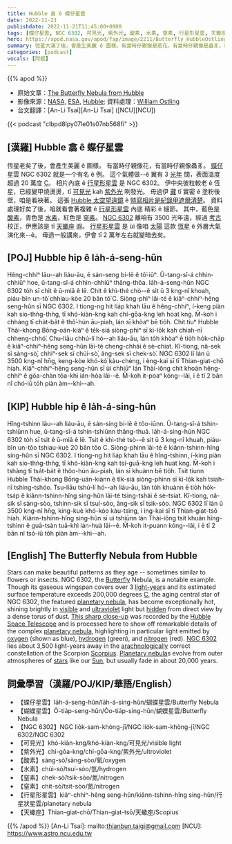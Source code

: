 ```yaml
---
title: Hubble 翕 ê 蝶仔星雲
date: 2022-11-21
publishdate: 2022-11-21T11:45:00+0800
tags: [蝶仔星雲, NGC 6302, 可見光, 紫外光, 酸素, 水素, 窒素, 行星形星雲, 天蠍座]
hero: https://apod.nasa.gov/apod/fap/image/2211/Butterfly_HubbleOstling_960.jpg
summary: 恆星大漢了後，會產生美麗 ê 圖樣。有當時仔親像是若花，有當時仔親像是蟲豸。蝶仔星雲 NGC 6302 就是一个有名 ê 例。
categories: [podcast]
vocals: [阿錕]
---
```


{{% apod %}}

- 原始文章：[The Butterfly Nebula from Hubble](https://apod.nasa.gov/apod/ap221121.html)
- 影像來源：[NASA](https://www.nasa.gov/), [ESA](https://www.esa.int/), [Hubble](https://www.nasa.gov/mission_pages/hubble/story/index.html); 資料處理：[William Ostling](https://theastroenthusiast.com/about-me/)
- 台文翻譯：[An-Li Tsai][An-Li Tsai] ([NCU][NCU])

{{< podcast "clbpd8lpy07le01s07nb568fi" >}}

## [漢羅] Hubble 翕 ê 蝶仔星雲
恆星老矣了後，會產生美麗 ê 圖樣。
有當時仔親像花，有當時仔親像蟲豸。
[蝶仔][Butterfly] 星雲 NGC 6302 就是一个有名 ê 例。
這个氣體做--ê 翼有 3 [光年][light-year] 闊，表面溫度超過 20 萬度 [C][C]。
相片內底 ê [行星形星雲][planetary nebula 1] 是 NGC 6302。
伊中央彼粒較老 ê 恆星，已經變甲燒燙燙，tī [可見光][visible] kah [紫外光][ultraviolet] 咧發光。
毋過伊 [藏][hidden] tī 實密 ê 塗粉後壁，咱是看袂著。
這張 [Hubble 太空望遠鏡][Hubble Space Telescope] ê [特寫相片是紀錄甲遮爾清楚][This sharp close-up]。
資料處理好矣了後，咱就看會著複雜 ê [行星形星雲][planetary nebula 2] 內底 精彩 ê 細節。
其中，藍色是 [酸素][oxygen]，青色是 [水素][hydrogen]，紅色是 [窒素][nitrogen]。
[NGC 6302][NGC 6302] 離咱有 3500 光年遠，經過 [考古][arachnologically] 校正，伊應該是 tī [天蠍座][Scorpius] 遐。
[行星形星雲][planetary nebula 1] 是 ùi 像咱 [太陽][Sun] 這款 [恆星][stars] ê 外層大氣演化來--ê。
毋過一般講來，伊會 tī 2 萬年左右就變暗去矣。

## [POJ] Hubble hip ê Ia̍h-á-seng-hûn
Hêng-chhiⁿ lāu--ah liáu-āu, ē sán-seng bí-lē ê tô͘-iūⁿ.
Ū-tang-sî-á chhin-chhiūⁿ hoe, ū-tang-sî-á chhin-chhiūⁿ thâng-thōa.
Ia̍h-á-seng-hûn NGC 6302 to̍h sī chi̍t ê ū-miâ ê lē.
Chit ê khì-thé chò--ê si̍t ū 3 kng-nî khoah, piáu-bīn un-tō͘ chhiau-kòe 20 bān tō͘ C.
Siòng-phìⁿ lāi-té ê kiâⁿ-chhiⁿ-hêng seng-hûn sī NGC 6302.
I tiong-ng hit lia̍p khah lāu ê hêng-chhiⁿ, í-keng piàn kah sio-thǹg-thǹg, tī khó-kiàn-kng kah chí-gōa-kng leh hoat kng.
M̄-koh i chhàng tī cha̍t-ba̍t ê thô͘-hún āu-piah, lán sī khòaⁿ bē tio̍h.
Chit tiuⁿ Hubble Thài-khong Bōng-oán-kiàⁿ ê te̍k-siá siòng-phìⁿ sī kì-lo̍k kah chiah-nī chheng-chhó͘.
Chu-liāu chhú-lí hó--ah liáu-āu, lán to̍h khòaⁿ ē tio̍h ho̍k-cha̍p ê kiâⁿ-chhiⁿ-hêng seng-hûn lāi-té cheng-chhái ê sè-chiat.
Kî-tiong, nâ-sek sī sàng-sò͘, chhiⁿ-sek sī chúi-sò͘, âng-sek sī chek-sò͘.
NGC 6302 lī lán ū 3500 kng-nî hn̄g, keng-kòe khó-kó͘ kàu-chèng, i èng-kai sī tī Thian-giat-chō hiah.
Kiâⁿ-chhiⁿ-hêng seng-hûn sī ùi chhiūⁿ lán Thài-iông chit khoán hêng-chhiⁿ ê gōa-chàn tōa-khì ián-hòa lâi--ê.
M̄-koh it-poaⁿ kóng--lâi, i ē tī 2 bān nî chó-iū to̍h piàn àm--khì--ah.


## [KIP] Hubble hip ê Ia̍h-á-sing-hûn
Hîng-tshinn lāu--ah liáu-āu, ē sán-sing bí-lē ê tôo-iūnn.
Ū-tang-sî-á tshin-tshiūnn hue, ū-tang-sî-á tshin-tshiūnn thâng-thuā.
Ia̍h-á-sing-hûn NGC 6302 to̍h sī tsi̍t ê ū-miâ ê lē.
Tsit ê khì-thé tsò--ê si̍t ū 3 kng-nî khuah, piáu-bīn un-tōo tshiau-kuè 20 bān tōo C.
Siòng-phìnn lāi-té ê kiânn-tshinn-hîng sing-hûn sī NGC 6302.
I tiong-ng hit lia̍p khah lāu ê hîng-tshinn, í-king piàn kah sio-thǹg-thǹg, tī khó-kiàn-kng kah tsí-guā-kng leh huat kng.
M̄-koh i tshàng tī tsa̍t-ba̍t ê thôo-hún āu-piah, lán sī khuànn bē tio̍h.
Tsit tiunn Hubble Thài-khong Bōng-uán-kiànn ê ti̍k-siá siòng-phìnn sī kì-lo̍k kah tsiah-nī tshing-tshóo.
Tsu-liāu tshú-lí hó--ah liáu-āu, lán to̍h khuànn ē tio̍h ho̍k-tsa̍p ê kiânn-tshinn-hîng sing-hûn lāi-té tsing-tshái ê sè-tsiat.
Kî-tiong, nâ-sik sī sàng-sòo, tshinn-sik sī tsuí-sòo, âng-sik sī tsik-sòo.
NGC 6302 lī lán ū 3500 kng-nî hn̄g, king-kuè khó-kóo kàu-tsìng, i ìng-kai sī tī Thian-giat-tsō hiah.
Kiânn-tshinn-hîng sing-hûn sī uì tshiūnn lán Thài-iông tsit khuán hîng-tshinn ê guā-tsàn tuā-khì ián-huà lâi--ê.
M̄-koh it-puann kóng--lâi, i ē tī 2 bān nî tsó-iū to̍h piàn àm--khì--ah.

## [English] The Butterfly Nebula from Hubble

Stars can make beautiful patterns as they age -- sometimes similar to flowers or insects.
NGC 6302, the [Butterfly][Butterfly] Nebula, is a notable example.
Though its gaseous wingspan covers over 3 [light-year][light-year]s and its estimated surface temperature exceeds 200,000 degrees [C][C], the aging central star of NGC 6302, the featured [planetary nebula][planetary nebula 1], has become exceptionally hot, shining brightly in [visible][visible] and [ultraviolet][ultraviolet] light but [hidden][hidden] from direct view by a dense torus of dust.
[This sharp close-up][This sharp close-up] was recorded by the [Hubble Space Telescope][Hubble Space Telescope] and is processed here to show off remarkable details of the complex [planetary nebula][planetary nebula 2], highlighting in particular light emitted by [oxygen][oxygen] (shown as blue), [hydrogen][hydrogen] (green), and [nitrogen][nitrogen] (red).
[NGC 6302][NGC 6302] lies about 3,500 light-years away in the [arachnologically][arachnologically] correct constellation of the Scorpion [Scorpius][Scorpius].
[Planetary nebula][planetary nebula 1]s evolve from outer atmospheres of [stars][stars] like our [Sun][Sun], but usually fade in about 20,000 years.

## 詞彙學習（漢羅/POJ/KIP/華語/English）
- 【蝶仔星雲】Ia̍h-á-seng-hûn/Ia̍h-á-sing-hûn/蝴蝶星雲/Butterfly Nebula
- 【蝴蝶星雲】Ô͘-tia̍p-seng-hûn/Ôo-tia̍p-sing-hûn/蝴蝶星雲/Butterfly Nebula
- 【NGC 6302】NGC lio̍k-sam-khòng-jī/NGC lio̍k-sam-khòng-jī/NGC 6302/NGC 6302
- 【可見光】khó-kiàn-kng/khó-kiàn-kng/可見光/visible light
- 【紫外光】chí-gōa-kng/chí-gōa-kng/紫外光/ultroviolet
- 【酸素】sàng-sò͘/sàng-sòo/氧/oxygen
- 【水素】chúi-sò͘/tsuí-sòo/氫/hydrogen
- 【窒素】chek-sò͘/tsik-sòo/氮/nitrogen
- 【窒素】chit-sò͘/tsit-sòo/氮/nitrogen
- 【行星形星雲】kiâⁿ-chhiⁿ-hêng seng-hûn/kiânn-tshinn-hîng sing-hûn/行星狀星雲/planetary nebula
- 【天蠍座】Thian-giat-chō/Thian-giat-tsō/天蠍座/Scopius


{{% /apod %}}
[An-Li Tsai]: mailto:thianbun.taigi@gmail.com
[NCU]: https://www.astro.ncu.edu.tw

[copyright]: https://apod.nasa.gov/apod/fap/lib/about_apod.html#srapply
[License]: https://creativecommons.org/licenses/by/2.0/


[Butterfly]:https://en.wikipedia.org/wiki/Butterfly
[light-year]:https://exoplanets.nasa.gov/faq/26/what-is-a-light-year/
[C]:https://en.wikipedia.org/wiki/Celsius
[planetary nebula 1]:https://en.wikipedia.org/wiki/Planetary_nebula
[visible]:https://science.nasa.gov/ems/09_visiblelight
[ultraviolet]:https://science.nasa.gov/ems/10_ultravioletwaves
[hidden]:https://i.pinimg.com/originals/16/1b/e4/161be4b2491d08713813d5082b43280d.jpg
[This sharp close-up]:https://www.instagram.com/p/CgZW04XuK6S/
[Hubble Space Telescope]:https://www.nasa.gov/mission_pages/hubble/story/index.html
[planetary nebula 2]:https://apod.nasa.gov/apod/ap190929.html
[oxygen]:https://periodic.lanl.gov/8.shtml
[hydrogen]:https://en.wikipedia.org/wiki/H-alpha
[nitrogen]:https://astrobiology.nasa.gov/news/new-insights-into-how-earth-got-its-nitrogen/
[NGC 6302]:https://en.wikipedia.org/wiki/NGC_6302
[arachnologically]:https://en.wikipedia.org/wiki/Arachnid
[Scorpius]:http://hawastsoc.org/deepsky/sco/index.html
[stars]:https://science.nasa.gov/astrophysics/focus-areas/how-do-stars-form-and-evolve
[Sun]:https://apod.nasa.gov/apod/ap190526.html


